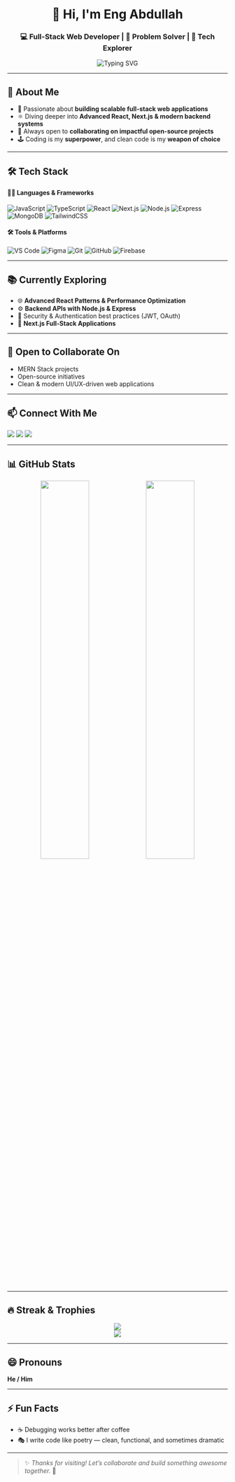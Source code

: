 <!-- PROFILE HEADER -->
<h1 align="center">👋 Hi, I'm Eng Abdullah</h1>
<h3 align="center">💻 Full-Stack Web Developer | 🚀 Problem Solver | 🧠 Tech Explorer</h3>

<!-- TYPING SVG -->
<p align="center">
  <img src="https://readme-typing-svg.herokuapp.com?font=Fira+Code&size=22&pause=1000&color=6C63FF&center=true&vCenter=true&width=500&lines=Welcome+to+my+GitHub!;MERN+Stack+Developer;Clean+Code+Advocate;Let's+build+impactful+projects!+🔥" alt="Typing SVG" />
</p>

---

## 🚀 About Me
- 🔭 Passionate about **building scalable full-stack web applications**  
- ⚛️ Diving deeper into **Advanced React, Next.js & modern backend systems**  
- 🤝 Always open to **collaborating on impactful open-source projects**  
- 🕹 Coding is my **superpower**, and clean code is my **weapon of choice**  

---

## 🛠️ Tech Stack

#### 👨‍💻 Languages & Frameworks
![JavaScript](https://img.shields.io/badge/-JavaScript-black?style=for-the-badge&logo=javascript)
![TypeScript](https://img.shields.io/badge/-TypeScript-3178C6?style=for-the-badge&logo=typescript)
![React](https://img.shields.io/badge/-React-20232A?style=for-the-badge&logo=react)
![Next.js](https://img.shields.io/badge/-Next.js-000000?style=for-the-badge&logo=nextdotjs)
![Node.js](https://img.shields.io/badge/-Node.js-339933?style=for-the-badge&logo=nodedotjs)
![Express](https://img.shields.io/badge/-Express-000000?style=for-the-badge&logo=express)
![MongoDB](https://img.shields.io/badge/-MongoDB-4DB33D?style=for-the-badge&logo=mongodb)
![TailwindCSS](https://img.shields.io/badge/-Tailwind_CSS-38B2AC?style=for-the-badge&logo=tailwind-css)

#### 🛠️ Tools & Platforms
![VS Code](https://img.shields.io/badge/-VS%20Code-007ACC?style=for-the-badge&logo=visual-studio-code)
![Figma](https://img.shields.io/badge/-Figma-black?style=for-the-badge&logo=figma)
![Git](https://img.shields.io/badge/-Git-F05032?style=for-the-badge&logo=git)
![GitHub](https://img.shields.io/badge/-GitHub-181717?style=for-the-badge&logo=github)
![Firebase](https://img.shields.io/badge/-Firebase-FFCA28?style=for-the-badge&logo=firebase)

---

## 📚 Currently Exploring
- 🌐 **Advanced React Patterns & Performance Optimization**  
- ⚙️ **Backend APIs with Node.js & Express**  
- 🔐 Security & Authentication best practices (JWT, OAuth)  
- 🚀 **Next.js Full-Stack Applications**  

---

## 🤝 Open to Collaborate On
- MERN Stack projects  
- Open-source initiatives  
- Clean & modern UI/UX-driven web applications  

---

## 📫 Connect With Me
<p>
  <a href="mailto:engabdullah@gmail.com"><img src="https://img.shields.io/badge/-Email-D14836?style=flat-square&logo=Gmail&logoColor=white" /></a>
  <a href="https://www.linkedin.com/in/engabdullah"><img src="https://img.shields.io/badge/-LinkedIn-0077B5?style=flat-square&logo=Linkedin&logoColor=white" /></a>
  <a href="https://github.com/engabdullah-2024"><img src="https://img.shields.io/badge/-GitHub-181717?style=flat-square&logo=github&logoColor=white" /></a>
</p>

---

## 📊 GitHub Stats
<p align="center">
  <img src="https://github-readme-stats.vercel.app/api?username=engabdullah-2024&show_icons=true&theme=radical" width="47%" />
  <img src="https://github-readme-stats.vercel.app/api/top-langs/?username=engabdullah-2024&layout=compact&theme=radical" width="47%" />
</p>

---

## 🔥 Streak & Trophies
<p align="center">
  <img src="https://github-readme-streak-stats.herokuapp.com/?user=engabdullah-2024&theme=radical" />
  <br/>
  <img src="https://github-profile-trophy.vercel.app/?username=engabdullah-2024&theme=radical&margin-w=10&column=7" />
</p>

---

## 😄 Pronouns
**He / Him**

---

## ⚡ Fun Facts
- ☕ Debugging works better after coffee  
- 🎭 I write code like poetry — clean, functional, and sometimes dramatic  

---

> ✨ *Thanks for visiting! Let’s collaborate and build something awesome together.* 🚀
